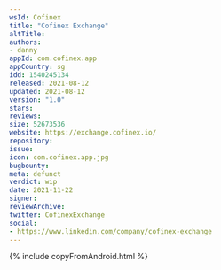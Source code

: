 ```yaml
---
wsId: Cofinex
title: "Cofinex Exchange"
altTitle: 
authors:
- danny
appId: com.cofinex.app
appCountry: sg
idd: 1540245134
released: 2021-08-12
updated: 2021-08-12
version: "1.0"
stars: 
reviews: 
size: 52673536
website: https://exchange.cofinex.io/
repository: 
issue: 
icon: com.cofinex.app.jpg
bugbounty: 
meta: defunct
verdict: wip
date: 2021-11-22
signer: 
reviewArchive:
twitter: CofinexExchange
social:
- https://www.linkedin.com/company/cofinex-exchange
---
```


{% include copyFromAndroid.html %}